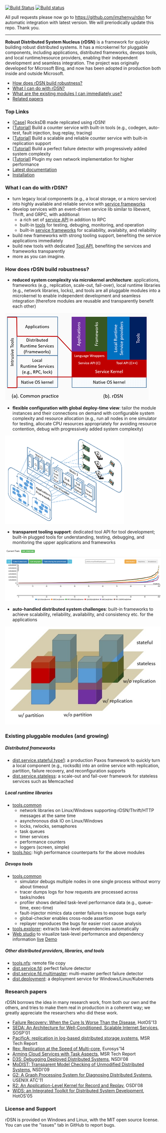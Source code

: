 [![Build Status](https://travis-ci.org/imzhenyu/rDSN.svg?branch=master)](https://travis-ci.org/imzhenyu/rDSN) [![Build status](https://ci.appveyor.com/api/projects/status/c0uqfq0k6ep7qote?svg=true)](https://ci.appveyor.com/project/imzhenyu/rdsn)

All pull requests please now go to https://github.com/imzhenyu/rdsn for automatic integration with latest version. We will preriodically update this repo. Thank you.

<hr>

**Robust Distributed System Nucleus (rDSN)** is a framework for quickly building robust distributed systems. It has a microkernel for pluggable components, including applications, distributed frameworks, devops tools, and local runtime/resource providers, enabling their independent development and seamless integration. The project was originally developed for Microsoft Bing, and now has been adopted in production both inside and outside Microsoft. 

* [How does rDSN build robustness?](#novel)
* [What I can do with rDSN?](#cando)
* [What are the existing modules I can immediately use?](#existing)
* [Related papers](#papers)


### Top Links
 * [[Case](https://github.com/imzhenyu/rocksdb)] RocksDB made replicated using rDSN!
 * [[Tutorial](https://github.com/Microsoft/rDSN/wiki/Tutorial:-Build-A-Single-Node-Counter-Service)] Build a counter service with built-in tools (e.g., codegen, auto-test, fault injection, bug replay, tracing)
 * [[Tutorial](https://github.com/Microsoft/rDSN/wiki/Tutorial:-Build-A-Scalable-and-Reliable-Counter-Service)] Build a scalable and reliable counter service with built-in replication support
 * [[Tutorial](https://github.com/Microsoft/rDSN/wiki/Tutorial:-Perfect-Failure-Detector)] Build a perfect failure detector with progressively added system complexity
 * [[Tutorial](https://github.com/Microsoft/rDSN/wiki/Tutorial:-Plugin-A-New-Network-Implementation)] Plugin my own network implementation for higher performance
 * [Latest documentation](http://imzhenyu.github.io/rDSN/documents/v1/html/index.html)
 * [Installation](https://github.com/Microsoft/rDSN/wiki/Installation)

### <a name="cando"> What I can do with rDSN? </a>

 * turn legacy local components (e.g., a local storage, or a micro service) into highly available and reliable service with [service frameworks](https://github.com/imzhenyu/rDSN.dist.service)
 * develop services with an event-driven service lib similar to libevent, Thrift, and GRPC, with additional:
    * a rich set of [service API](http://imzhenyu.github.io/rDSN/documents/v1/html/group__service-api.html) in addition to RPC 
    * built-in [tools](#tools) for testing, debuging, monitoring, and operation
    * built-in [service frameworks](#frameworks) for scaliability, availabity, and reliability
 * build new frameworks with strong tooling support, benefiting the service applications immediately 
 * build new tools with dedicated [Tool API](http://imzhenyu.github.io/rDSN/documents/v1/html/group__tool-api.html), benefiting the services and frameworks transparently
 * more as you can imagine.

### <a name="novel"> How does rDSN build robustness? </a> 

 * **reduced system complexity via microkernel architecture**: applications, frameworks (e.g., replication, scale-out, fail-over), local runtime libraries (e.g., network libraries, locks), and tools are all pluggable modules into a microkernel to enable independent development and seamless integration (therefore modules are reusable and transparently benefit each other) 
 
 ![rDSN Architecture](doc/imgs/arch.png)
 
 * **flexible configuration with global deploy-time view**: tailor the module instances and their connections on demand with configurable system complexity and resource allocation (e.g., run all nodes in one simulator for testing, allocate CPU resources appropriately for avoiding resource contention, debug with progressively added system complexity) 
 
 ![rDSN Configuration](doc/imgs/config.png)
 
 * **transparent tooling support**: dedicated tool API for tool development; built-in plugged tools for understanding, testing, debugging, and monitoring the upper applications and frameworks 

 ![rDSN Architecture](doc/imgs/viz.png)
 
 * **auto-handled distributed system challenges**: built-in frameworks to achieve scalability, reliability, availability, and consistency etc. for the applications
 
 ![rDSN service model](doc/imgs/rdsn-layer2.jpg) 
 
### <a name="existing">Existing pluggable modules (and growing) </a>

##### <a name="frameworks"> Distributed frameworks </a>

 * [dist.service.stateful.type1](https://github.com/imzhenyu/rDSN.dist.service): a production Paxos framework to quickly turn a local component (e.g., rocksdb) into an online service with replication, partition, failure recovery, and reconfiguration supports
 * [dist.service.stateless](https://github.com/imzhenyu/rDSN.dist.service): a scale-out and fail-over framework for stateless services such as Memcached

##### <a name="locallibs"> Local runtime libraries </a> 

 * [tools.common](https://github.com/imzhenyu/rDSN/tree/master/src/plugins/tools.common)
   * network libraries on Linux/Windows supporting rDSN/Thrift/HTTP messages at the same time
   * asynchronous disk IO on Linux/Windows
   * locks, rwlocks, semaphores
   * task queues 
   * timer services
   * performance counters
   * loggers (screen, simple)
 * [tools.hpc](https://github.com/imzhenyu/rDSN.tools.hpc): high performance counterparts for the above modules

##### <a name="tools"> Devops tools </a>

 * [tools.common](https://github.com/imzhenyu/rDSN/tree/master/src/plugins/tools.common)
   * simulator debugs multiple nodes in one single process without worry about timeout
   * tracer dumps logs for how requests are processed across tasks/nodes
   * profiler shows detailed task-level performance data (e.g., queue-time, exec-time)
   * fault-injector mimics data center failures to expose bugs early
   * global-checker enables cross-node assertion 
   * replayer reproduces the bugs for easier root cause analysis
 * [tools.explorer](https://github.com/imzhenyu/rDSN.tools.explorer): extracts task-level dependencies automatically 
 * [Web studio](https://github.com/imzhenyu/rDSN/tree/master/src/tools/webstudio) to visualize task-level performance and dependency information [live](http://imzhenyu.github.io/rDSN/webstudio/setting.html) [Demo](https://www.youtube.com/watch?v=FKNNg3Yzu6o) 

##### Other distributed providers, libraries, and tools

 * [tools.nfs](https://github.com/imzhenyu/rDSN/tree/master/src/plugins/tools.nfs): remote file copy 
 * [dist.service.fd](https://github.com/imzhenyu/rDSN.dist.service/tree/master/src/fd): perfect failure detector
 * [dist.service.fd.multimaster](https://github.com/imzhenyu/rDSN.dist.service/tree/master/src/fd): multi-master perfect failure detector
 * [dist.deployment](https://github.com/imzhenyu/rDSN.dist.deployment): a deployment service for Windows/Linux/Kubernets  

### <a name="papers"> Research papers </a>

rDSN borrows the idea in many research work, from both our own and the others, and tries to make them real in production in a coherent way; we greatly appreciate the researchers who did these work.

 * [Failure Recovery: When the Cure Is Worse Than the Disease](https://www.microsoft.com/en-us/research/wp-content/uploads/2016/02/FailureRecoveryBeEvil.pdf), HotOS'13	
 * [SEDA: An Architecture for Well-Conditioned, Scalable Internet Services](https://www.eecs.harvard.edu/~mdw/papers/seda-sosp01.pdf), SOSP'01 
 * [PacificA: replication in log-based distributed storage systems](https://www.microsoft.com/en-us/research/wp-content/uploads/2008/02/tr-2008-25.pdf), MSR Tech Report 
 * [Rex: Replication at the Speed of Multi-core](https://www.microsoft.com/en-us/research/wp-content/uploads/2016/02/ppaxos.pdf), Eurosys'14
 * [Arming Cloud Services with Task Aspects](https://www.microsoft.com/en-us/research/wp-content/uploads/2016/02/zion.techreport.pdf), MSR Tech Report
 * [D3S: Debugging Deployed Distributed Systems](https://www.microsoft.com/en-us/research/wp-content/uploads/2008/02/d3s_nsdi08.pdf), NSDI'08 
 * [MoDIST: Transparent Model Checking of Unmodified Distributed Systems](http://www.cs.columbia.edu/~junfeng/papers/modist-nsdi09.pdf), NSDI'09 
 * [G2: A Graph Processing System for Diagnosing Distributed Systems](https://www.microsoft.com/en-us/research/wp-content/uploads/2016/02/G2-cr.pdf), USENIX ATC'11 
 * [R2: An Application-Level Kernel for Record and Replay](https://www.microsoft.com/en-us/research/wp-content/uploads/2016/02/r2-osdi08.pdf), OSDI'08 
 * [WiDS: an Integrated Toolkit for Distributed System Development](https://www.microsoft.com/en-us/research/wp-content/uploads/2005/06/wids.pdf), HotOS'05 

### License and Support

rDSN is provided on Windows and Linux, with the MIT open source license. You can use the "issues" tab in GitHub to report bugs. 

